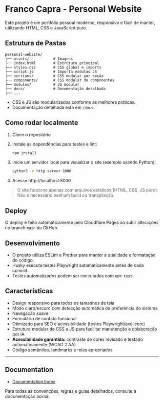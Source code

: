 # Franco Capra - Personal Website

Este projeto é um portfólio pessoal moderno, responsivo e fácil de manter, utilizando HTML, CSS e JavaScript puro.

## Estrutura de Pastas

```
personal-website/
├── assets/           # Imagens
├── index.html        # Estrutura principal
├── styles.css        # CSS global e imports
├── script.js         # Importa módulos JS
├── sections/         # CSS modular por seção
├── components/       # CSS modular de componentes
├── modules/          # JS modular
├── docs/             # Documentação detalhada
├── ...
```

- CSS e JS são modularizados conforme as melhores práticas.
- Documentação detalhada está em `/docs`.

## Como rodar localmente

1. Clone o repositório
2. Instale as dependências para testes e lint:

   ```bash
   npm install
   ```

3. Inicie um servidor local para visualizar o site (exemplo usando Python):

   ```bash
   python3 -m http.server 8000
   ```

4. Acesse http://localhost:8000

> O site funciona apenas com arquivos estáticos (HTML, CSS, JS puro). Não é necessário nenhum build ou transpilação.

## Deploy

O deploy é feito automaticamente pelo Cloudflare Pages ao subir alterações no branch `main` do GitHub.

## Desenvolvimento

- O projeto utiliza ESLint e Prettier para manter a qualidade e formatação do código.
- Husky executa testes Playwright automaticamente antes de cada commit.
- Testes automatizados podem ser executados com `npm test`.

## Características

- Design responsivo para todos os tamanhos de tela
- Modo claro/escuro com detecção automática de preferência do sistema
- Navegação suave
- Formulário de contato funcional
- Otimizado para SEO e acessibilidade (testes Playwright/axe-core)
- Estrutura modular de CSS e JS para facilitar manutenção e colaboração por IA
- **Acessibilidade garantida:** contraste de cores revisado e testado automaticamente (WCAG 2 AA)
- Código semântico, landmarks e roles apropriados

---

## Documentation

- [Documentation Index](docs/README.md)

Para todas as convenções, regras e guias detalhados, consulte a documentação acima.
